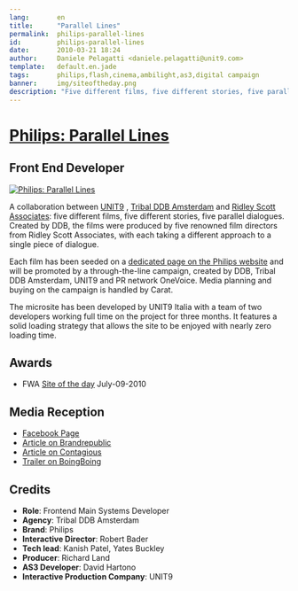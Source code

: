```yaml
---
lang:       en
title:      "Parallel Lines"
permalink:  philips-parallel-lines
id:         philips-parallel-lines
date:       2010-03-21 18:24
author:     Daniele Pelagatti <daniele.pelagatti@unit9.com>
template:   default.en.jade
tags:       philips,flash,cinema,ambilight,as3,digital campaign
banner:     img/siteoftheday.png
description: "Five different films, five different stories, five parallel dialogues. "
---
```


# [Philips: Parallel Lines](http://www.unit9.com/project/parallel-lines) #
## Front End Developer ##

[![](#{base}img/parallel_lines_big.jpg "Philips: Parallel Lines")](http://www.unit9.com/project/parallel-lines)

A collaboration between [UNIT9](http://www.unit9.com) , [Tribal DDB Amsterdam](http://www.tribalddb.nl/) and [Ridley Scott Associates](http://www.rsafilms.com): five different films, five different stories, five parallel dialogues. Created by DDB, the films were produced by five renowned film directors from Ridley Scott Associates, with each taking a different approach to a single piece of dialogue. 

Each film has been seeded on a [dedicated page on the Philips website](http://www.philips.com/cinema) and will be promoted by a through-the-line campaign, created by DDB, Tribal DDB Amsterdam, UNIT9 and PR network OneVoice. Media planning and buying on the campaign is handled by Carat. 

The microsite has been developed by UNIT9 Italia with a team of two developers working full time on the project for three months. It features a solid loading strategy that allows the site to be enjoyed with nearly zero loading time. 

## Awards

 * FWA [Site of the day](http://www.thefwa.com/site/parallel-lines) July-09-2010

## Media Reception

  * [Facebook Page](http://www.facebook.com/philipscinema)
  * [Article on Brandrepublic](http://www.brandrepublic.com/News/984897/Philips-promotes-home-cinema-range-online-film-premiere/)
  * [Article on Contagious](http://www.contagiousmagazine.com/2010/02/philips.php)
  * [Trailer on BoingBoing](http://www.boingboing.net/2010/03/17/trailer-for-parallel.html)

## Credits

 * **Role**: Frontend Main Systems Developer 
 * **Agency**: Tribal DDB Amsterdam 
 * **Brand**: Philips 
 * **Interactive Director**: Robert Bader 
 * **Tech lead**: Kanish Patel, Yates Buckley 
 * **Producer**: Richard Land 
 * **AS3 Developer**: David Hartono 
 * **Interactive Production Company**: UNIT9

